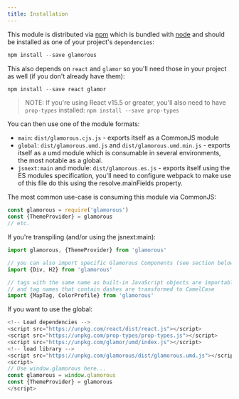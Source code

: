 ```yaml
---
title: Installation
---
```

This module is distributed via [npm](https://www.npmjs.com/) which is bundled with [node](https://nodejs.org) and should be installed as one of your project's `dependencies`:

```js
npm install --save glamorous
```

This also depends on `react` and `glamor` so you'll need those in your project as well (if you don't already have them):

```js
npm install --save react glamor
```

> NOTE: If you're using React v15.5 or greater, you'll also need to have `prop-types` installed: `npm install --save prop-types`

You can then use one of the module formats:

- `main`: `dist/glamorous.cjs.js` - exports itself as a CommonJS module
- `global`: `dist/glamorous.umd.js` and `dist/glamorous.umd.min.js` - exports itself as a umd module which is consumable in several environments, the most notable as a global.
- `jsnext:main` and module: `dist/glamorous.es.js` - exports itself using the ES modules specification, you'll need to configure webpack to make use of this file do this using the resolve.mainFields property.

The most common use-case is consuming this module via CommonJS:

```js
const glamorous = require('glamorous')
const {ThemeProvider} = glamorous
// etc.
```

If you're transpiling (and/or using the jsnext:main):

```js
import glamorous, {ThemeProvider} from 'glamorous'

// you can also import specific Glamorous Components (see section below on "Built-in" components)
import {Div, H2} from 'glamorous'

// tags with the same name as built-in JavaScript objects are importable with a Tag suffix
// and tag names that contain dashes are transformed to CamelCase
import {MapTag, ColorProfile} from 'glamorous'
```

If you want to use the global:

```js
<!-- Load dependencies -->
<script src="https://unpkg.com/react/dist/react.js"></script>
<script src="https://unpkg.com/prop-types/prop-types.js"></script>
<script src="https://unpkg.com/glamor/umd/index.js"></script>
<!-- load library -->
<script src="https://unpkg.com/glamorous/dist/glamorous.umd.js"></script>
<script>
// Use window.glamorous here...
const glamorous = window.glamorous
const {ThemeProvider} = glamorous
</script>
```